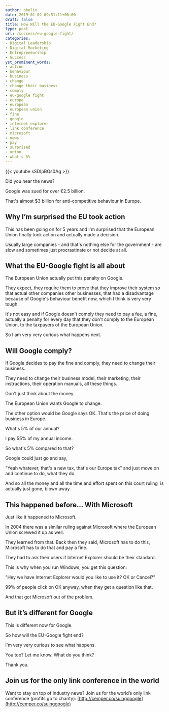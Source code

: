 ```yaml
---
author: obelix
date: 2019-01-02 09:51:11+00:00
draft: false
title: How Will the EU-Google Fight End?
type: post
url: /success/eu-google-fight/
categories:
- Digital Leadership
- Digital Marketing
- Entrepreneurship
- Success
yst_prominent_words:
- action
- behaviour
- business
- change
- change their business
- comply
- eu-google fight
- europe
- european
- european union
- fine
- google
- internet explorer
- link conference
- microsoft
- news
- pay
- surprised
- union
- what's 5%
---
```


{{< youtube sSDIpBQs0Ag >}}

Did you hear the news?

Google was sued for over €2.5 billion.

That's almost $3 billion for anti-competitive behaviour in Europe.


## Why I’m surprised the EU took action


This has been going on for 5 years and I'm surprised that the European Union finally took action and actually made a decision.

Usually large companies - and that's nothing else for the government - are slow and sometimes just procrastinate or not decide at all.


## What the EU-Google fight is all about


The European Union actually put this penalty on Google.

They expect, they require them to prove that they improve their system so that actual other companies other businesses, that had a disadvantage because of Google's behaviour benefit now, which I think is very very tough.

It's not easy and if Google doesn't comply they need to pay a fee, a fine, actually a penalty for every day that they don't comply to the European Union, to the taxpayers of the European Union.

So I am very very curious what happens next.


## Will Google comply?


If Google decides to pay the fine and comply, they need to change their business.

They need to change their business model, their marketing, their instructions, their operation manuals, all these things.

Don't just think about the money.

The European Union wants Google to change.

The other option would be Google says OK. That's the price of doing business in Europe.

What's 5% of our annual?

I pay 55% of my annual income.

So what's 5% compared to that?

Google could just go and say,

"Yeah whatever, that's a new tax, that's our Europe tax” and just move on and continue to do, what they do.

And so all the money and all the time and effort spent on this court ruling  is actually just gone, blown away.


## This happened before… With Microsoft


Just like it happened to Microsoft.

In 2004 there was a similar ruling against Microsoft where the European Union screwed it up as well.

They learned from that. Back then they said, Microsoft has to do this, Microsoft has to do that and pay a fine.

They had to ask their users if Internet Explorer should be their standard.

This is why when you run Windows, you get this question:

"Hey we have Internet Explorer would you like to use it? OK or Cancel?”

99% of people click on OK anyway, when they get a question like that.

And that got Microsoft out of the problem.


## But it’s different for Google


This is different now for Google.

So how will the EU-Google fight end?

I'm very very curious to see what happens.

You too? Let me know. What do you think?

Thank you.


## Join us for the only link conference in the world


Want to stay on top of industry news? Join us for the world’s only link conference (profits go to charity): [http://cemper.co/suinggoogle](http://cemper.co/suinggoogle)
